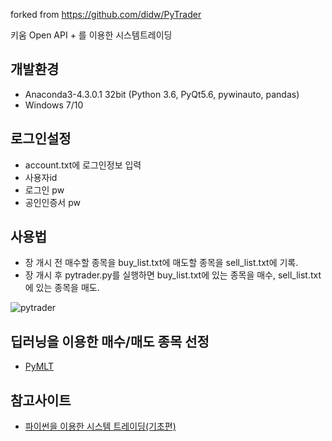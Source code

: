 forked from https://github.com/didw/PyTrader

키움 Open API + 를 이용한 시스템트레이딩

## 개발환경
 - Anaconda3-4.3.0.1 32bit (Python 3.6, PyQt5.6, pywinauto, pandas)
 - Windows 7/10

## 로그인설정
 - account.txt에 로그인정보 입력
 - 사용자id
 - 로그인 pw
 - 공인인증서 pw

## 사용법
 - 장 개시 전 매수할 종목을 buy_list.txt에 매도할 종목을 sell_list.txt에 기록.
 - 장 개시 후 pytrader.py를 실행하면 buy_list.txt에 있는 종목을 매수, sell_list.txt에 있는 종목을 매도.

![pytrader](pytrader.png)

## 딥러닝을 이용한 매수/매도 종목 선정
 - [PyMLT](https://github.com/didw/PyMLT)

## 참고사이트
 - [파이썬을 이용한 시스템 트레이딩(기초편)](https://wikidocs.net/book/110)

